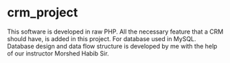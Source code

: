 # crm_project
This software is developed in raw PHP. All the necessary feature that a CRM should have, is added in this project. For database used in MySQL. Database design and data flow structure is developed by me with the help of our instructor Morshed Habib Sir.
